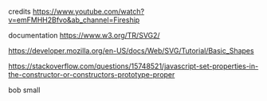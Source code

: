 credits
https://www.youtube.com/watch?v=emFMHH2Bfvo&ab_channel=Fireship

documentation
https://www.w3.org/TR/SVG2/

https://developer.mozilla.org/en-US/docs/Web/SVG/Tutorial/Basic_Shapes

https://stackoverflow.com/questions/15748521/javascript-set-properties-in-the-constructor-or-constructors-prototype-proper

bob small